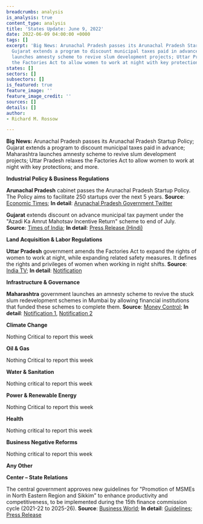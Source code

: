 ```yaml
---
breadcrumbs: analysis
is_analysis: true
content_type: analysis
title: 'States Update: June 9, 2022'
date: 2022-06-09 04:00:00 +0000
tags: []
excerpt: 'Big News: Arunachal Pradesh passes its Arunachal Pradesh Startup Policy;
  Gujarat extends a program to discount municipal taxes paid in advance; Maharashtra
  launches amnesty scheme to revive slum development projects; Uttar Pradesh relaxes
  the Factories Act to allow women to work at night with key protections; and more.'
states: []
sectors: []
subsectors: []
is_featured: true
feature_image: ''
feature_image_credit: ''
sources: []
details: []
author:
- Richard M. Rossow

---
```

**Big News:** Arunachal Pradesh passes its Arunachal Pradesh Startup Policy; Gujarat extends a program to discount municipal taxes paid in advance; Maharashtra launches amnesty scheme to revive slum development projects; Uttar Pradesh relaxes the Factories Act to allow women to work at night with key protections; and more.

**Industrial Policy & Business Regulations**

**Arunachal Pradesh** cabinet passes the Arunachal Pradesh Startup Policy. The Policy aims to facilitate 250 startups over the next 5 years. **Source**: [Economic Times](https://economictimes.indiatimes.com/news/india/state-cabinet-passes-arunachal-pradesh-startup-policy/articleshow/91896643.cms); **In detail**: [Arunachal Pradesh Government Twitter](https://twitter.com/MyGovArunachal/status/1531523763740606464/photo/1)

**Gujarat** extends discount on advance municipal tax payment under the "Azadi Ka Amrut Mahotsav Incentive Return" scheme to end of July. **Source**: [Times of India](https://timesofindia.indiatimes.com/city/ahmedabad/gujarat-govt-extends-rebate-on-municipal-taxes-for-2-months/articleshow/91941570.cms); **In detail**: [Press Release (Hindi)](https://gujaratinformation.gujarat.gov.in/article/?id=Mzc2MTU=)

**Land Acquisition & Labor Regulations**

**Uttar Pradesh** government amends the Factories Act to expand the rights of women to work at night, while expanding related safety measures. It defines the rights and privileges of women when working in night shifts. **Source**: [India TV](https://www.indiatvnews.com/news/india/up-govt-new-rules-women-safety-no-duty-from-7pm-to-6am-without-consent-supervision-must-if-working-2022-05-28-780109); **In detail**: [Notification](https://legalupdates.in/wp-content/uploads/2022/05/night-shift-for-women-workers-in-uttar-pradesh-under-the-factories-act-1948.pdf)

**Infrastructure & Governance**

**Maharashtra** government launches an amnesty scheme to revive the stuck slum redevelopment schemes in Mumbai by allowing financial institutions that funded these schemes to complete them. **Source**: [Money Control](https://www.moneycontrol.com/news/business/maharashtra-govt-gives-nod-to-amnesty-scheme-for-stuck-slum-redevelopment-schemes-8633961.html); **In detail**: [Notification 1](https://csis-pardot.s3.amazonaws.com/MailChimp+Template+Files/India+Chair/GazetteSearch.pdf), [Notification 2](https://csis-pardot.s3.amazonaws.com/MailChimp+Template+Files/India+Chair/GazetteSearch+(1).pdf)

**Climate Change**

Nothing Critical to report this week

**Oil & Gas**

Nothing Critical to report this week

**Water & Sanitation**

Nothing critical to report this week

**Power & Renewable Energy**

Nothing Critical to report this week

**Health**

Nothing critical to report this week

**Business Negative Reforms**

Nothing critical to report this week

**Any Other**

**Center – State Relations**

The central government approves new guidelines for "Promotion of MSMEs in North Eastern Region and Sikkim” to enhance productivity and competitiveness, to be implemented during the 15th finance commission cycle (2021-22 to 2025-26). **Source**: [Business World](https://www.businessworld.in/article/Centre-Approves-New-Guidelines-To-Promote-MSMEs-In-North-Eastern-Region-Sikkim-/02-06-2022-431159/); **In detail**: [Guidelines](http://www.dcmsme.gov.in/schemes/Guidlines.07.8.19.pdf); [Press Release](https://pib.gov.in/PressReleasePage.aspx?PRID=1830484)